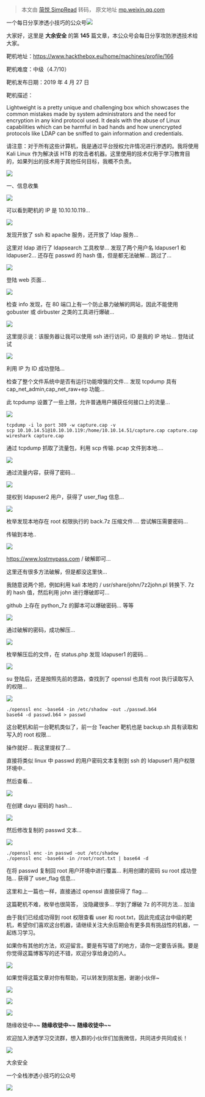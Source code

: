 > 本文由 [简悦 SimpRead](http://ksria.com/simpread/) 转码， 原文地址 [mp.weixin.qq.com](https://mp.weixin.qq.com/s/YZHIcNsTgygzVmdv4MtTyQ)

一个每日分享渗透小技巧的公众号![](https://mmbiz.qpic.cn/mmbiz_png/O7dWXt4o5KPTQKiaXksbZia7PmHLPX2vnCWsznInTj3b9TFYtTDIYG6lDGJZYYSv72NsVWF24Kjlo4MT29tEOQSg/640?wx_fmt=png)

  

  

大家好，这里是 **大余安全** 的第 **145** 篇文章，本公众号会每日分享攻防渗透技术给大家。

  

  

  

靶机地址：https://www.hackthebox.eu/home/machines/profile/166

靶机难度：中级（4.7/10）

靶机发布日期：2019 年 4 月 27 日

靶机描述：

Lightweight is a pretty unique and challenging box which showcases the common mistakes made by system administrators and the need for encryption in any kind protocol used. It deals with the abuse of Linux capabilities which can be harmful in bad hands and how unencrypted protocols like LDAP can be sniffed to gain information and credentials.

请注意：对于所有这些计算机，我是通过平台授权允许情况进行渗透的。我将使用 Kali Linux 作为解决该 HTB 的攻击者机器。这里使用的技术仅用于学习教育目的，如果列出的技术用于其他任何目标，我概不负责。

![](https://mmbiz.qpic.cn/mmbiz_png/aUOT8MibumibTezJtREQ7iabtA23O9WAFku4Bian1vXLOpxwIk705rqQvxdoBr6uT5hxFc9wq6XibJS5FjKdbsBC1dg/640?wx_fmt=png)

  

  

  

一、信息收集

  

![](https://mmbiz.qpic.cn/mmbiz_png/O7dWXt4o5KMVssImB0vXkVYnlEdqvOs0nSYibNpPuXwaMplGianE87fnU6bsk5cnqOsI6rBN6zuhs7oHwW6rfeicw/640?wx_fmt=png)

可以看到靶机的 IP 是 10.10.10.119...

![](https://mmbiz.qpic.cn/mmbiz_png/O7dWXt4o5KMVssImB0vXkVYnlEdqvOs0rCGkBKk7V8EU8g3KhMBIWzNZcJ3d5HGNcjBBibGeRCd918mJXlwwzNw/640?wx_fmt=png)

发现开放了 ssh 和 apache 服务，还开放了 ldap 服务...

这里对 ldap 进行了 ldapsearch 工具枚举... 发现了两个用户名 ldapuser1 和 ldapuser2... 还存在 passwd 的 hash 值，但是都无法破解... 跳过了...

![](https://mmbiz.qpic.cn/mmbiz_png/O7dWXt4o5KMVssImB0vXkVYnlEdqvOs0BGFFibrqw5paudo8ROHV9hBZAFzJDIMABfvq2UykjsiaKVlHMDWpjXicg/640?wx_fmt=png)

登陆 web 页面...

![](https://mmbiz.qpic.cn/mmbiz_png/O7dWXt4o5KMVssImB0vXkVYnlEdqvOs0wLBBxWjI0kaAJPwCb9dq5elIlH3aeK6jRbiclG2KkiaNicBEqBzdea4ww/640?wx_fmt=png)

检查 info 发现，在 80 端口上有一个防止暴力破解的网站，因此不能使用 gobuster 或 dirbuster 之类的工具进行爆破...

![](https://mmbiz.qpic.cn/mmbiz_png/O7dWXt4o5KMVssImB0vXkVYnlEdqvOs0pOiaPZnLWq9cnyFrbX3PTxrIGcGtTxQnGwBBj6MsJFSdsFSFWDK1YEw/640?wx_fmt=png)

这里提示说：该服务器让我可以使用 ssh 进行访问，ID 是我的 IP 地址... 登陆试试

![](https://mmbiz.qpic.cn/mmbiz_png/O7dWXt4o5KMVssImB0vXkVYnlEdqvOs0R0NrIcfOicx7diakHQicvdpD6pvoBqlnRS1Gxd3icFwwc8ctXSBf8O5KGA/640?wx_fmt=png)

利用 IP 为 ID 成功登陆...

检查了整个文件系统中是否有运行功能增强的文件... 发现 tcpdump 具有 cap_net_admin,cap_net_raw+ep 功能...

此 tcpdump 设置了一些上限，允许普通用户捕获任何接口上的流量...

![](https://mmbiz.qpic.cn/mmbiz_png/O7dWXt4o5KMVssImB0vXkVYnlEdqvOs0SWusETuc4QPG9cibG1U37ibef0QuhkCJriaClEYBzjSqOvjmLBWiaJ6nGg/640?wx_fmt=png)

```
tcpdump -i lo port 389 -w capture.cap -v
scp 10.10.14.51@10.10.10.119:/home/10.10.14.51/capture.cap capture.cap
wireshark capture.cap
```

通过 tcpdump 抓取了流量包，利用 scp 传输. pcap 文件到本地....

![](https://mmbiz.qpic.cn/mmbiz_png/O7dWXt4o5KMVssImB0vXkVYnlEdqvOs0grRD7Ee66sQr82kbz0v9tsaVhxcK86j9YticH6kfR5icA8adMfQvzo3w/640?wx_fmt=png)

通过流量内容，获得了密码...

![](https://mmbiz.qpic.cn/mmbiz_png/O7dWXt4o5KMVssImB0vXkVYnlEdqvOs0FB05YkxE2PXfxkvwgKfX7GcMcHhicm57E2kqT9KJW9AicvMdia1dxm4mg/640?wx_fmt=png)

提权到 ldapuser2 用户，获得了 user_flag 信息...

![](https://mmbiz.qpic.cn/mmbiz_png/O7dWXt4o5KMVssImB0vXkVYnlEdqvOs0m6icvrF4FwdCA8wfCEhjLomg5ESU8xoPm5ke94iakd3FDw1JZkW03tUA/640?wx_fmt=png)

枚举发现本地存在 root 权限执行的 back.7z 压缩文件.... 尝试解压需要密码...

传输到本地..

![](https://mmbiz.qpic.cn/mmbiz_png/O7dWXt4o5KMVssImB0vXkVYnlEdqvOs08azseYrqJNoFs2pXf9pWaRNzUJuTVzYgwnY30HbElEIlkg79loOicOQ/640?wx_fmt=png)

https://www.lostmypass.com / 破解即可...

这里还有很多方法破解，但是都没这里快...

我随意说两个把，例如利用 kali 本地的 / usr/share/john/7z2john.pl 转换下. 7z 的 hash 值，然后利用 john 进行爆破即可...

github 上存在 python_7z 的脚本可以爆破密码... 等等

![](https://mmbiz.qpic.cn/mmbiz_png/O7dWXt4o5KMVssImB0vXkVYnlEdqvOs07ic5zHqI7M6zkiaOXImogdlTslhdgK8v7dIicRSK6UAb6lCDuwibz2hXpA/640?wx_fmt=png)

通过破解的密码，成功解压...

![](https://mmbiz.qpic.cn/mmbiz_png/O7dWXt4o5KMVssImB0vXkVYnlEdqvOs0Bia5NxicpJ7uEicPLgHbZdNxsoF7ibF1H2sPMs8OpsLhjBSWmt0y30tBGA/640?wx_fmt=png)

枚举解压后的文件，在 status.php 发现 ldapuser1 的密码...

![](https://mmbiz.qpic.cn/mmbiz_png/O7dWXt4o5KMVssImB0vXkVYnlEdqvOs0MHI8nfuiaqM2IPC9deAxhzqiavJXQ4IPeKPvquicQ768rYVU9LVQq9gicA/640?wx_fmt=png)

su 登陆后，还是按照先前的思路，查找到了 openssl 也具有 root 执行读取写入的权限...

![](https://mmbiz.qpic.cn/mmbiz_png/O7dWXt4o5KMVssImB0vXkVYnlEdqvOs0ycIickH6g4SeO3PuEwDcUDU52qsZ4Yribt6ngPPGNn5LpX9icetXeULwQ/640?wx_fmt=png)

```
./openssl enc -base64 -in /etc/shadow -out ./passwd.b64
base64 -d passwd.b64 > passwd
```

这台靶机和前一台靶机类似了，前一台 Teacher 靶机也是 backup.sh 具有读取和写入的 root 权限...

操作就好... 我这里提权了...

直接将类似 linux 中 passwd 的用户密码文本复制到 ssh 的 ldapuser1 用户权限环境中..

然后查看...

![](https://mmbiz.qpic.cn/mmbiz_png/O7dWXt4o5KMVssImB0vXkVYnlEdqvOs02gicHGibMSZ1iaeLOYf70zVWHv2SqsbhS99Ra6NEgKDAS5bGnK1cvgalw/640?wx_fmt=png)

在创建 dayu 密码的 hash...

![](https://mmbiz.qpic.cn/mmbiz_png/O7dWXt4o5KMVssImB0vXkVYnlEdqvOs0ibkMFp8wbTqrLk0v1WGia82577iasedVYDamaicn4PLKTiaECic5dHIltOIw/640?wx_fmt=png)

然后修改复制的 passwd 文本...

![](https://mmbiz.qpic.cn/mmbiz_png/O7dWXt4o5KMVssImB0vXkVYnlEdqvOs0aXdX3OOUC472cRnL7VUHgiajJxC7lIVqNIwaLZ8rdSpc08Qj35N6Fbg/640?wx_fmt=png)

```
./openssl enc -in passwd -out /etc/shadow
./openssl enc -base64 -in /root/root.txt | base64 -d
```

  

  

  

在将 passwd 复制回 root 用户环境中进行覆盖... 利用创建的密码 su root 成功登陆... 获得了 user_flag 信息...

这里和上一篇也一样，直接通过 openssl 直接获得了 flag....

这篇靶机不难，枚举也很简答， 没隐藏很多... 学到了爆破 7z 的不同方法... 加油

由于我们已经成功得到 root 权限查看 user 和 root.txt，因此完成这台中级的靶机，希望你们喜欢这台机器，请继续关注大余后期会有更多具有挑战性的机器，一起练习学习。

如果你有其他的方法，欢迎留言。要是有写错了的地方，请你一定要告诉我。要是你觉得这篇博客写的还不错，欢迎分享给身边的人。

![](https://mmbiz.qpic.cn/mmbiz_png/aUOT8MibumibTezJtREQ7iabtA23O9WAFku4Bian1vXLOpxwIk705rqQvxdoBr6uT5hxFc9wq6XibJS5FjKdbsBC1dg/640?wx_fmt=png)

如果觉得这篇文章对你有帮助，可以转发到朋友圈，谢谢小伙伴~

![](https://mmbiz.qpic.cn/mmbiz_png/c5xrRn4430AnqkfAJc38Vpnc5XiaADLTjiciciaibYU4EHw3Nuh7YMtuB0hz3sb8Em9iatt5skAsibuuysPLdLY5LtWOw/640?wx_fmt=png)

![](https://mmbiz.qpic.cn/mmbiz_png/p3lIbvldZiabdI5iaCb3icRhtygUuo2sp6Hcdq0ANlpy5W3gL628uq032jsoVnGnl6HdGrgDXjfazFtkp6IInibDdQ/640?wx_fmt=png)

![](https://mmbiz.qpic.cn/mmbiz_png/O7dWXt4o5KPqjaFWwyrrhiciahSpOibxqKvSIFX0iaPcG00CjYIwQDwIDeIicmFMlOVNyhWYVSE8pJK566UK3YOUNWQ/640?wx_fmt=png)

随缘收徒中~~ **随缘收徒中~~** **随缘收徒中~~**

欢迎加入渗透学习交流群，想入群的小伙伴们加我微信，共同进步共同成长！

![](https://mmbiz.qpic.cn/mmbiz_png/ndicuTO22p6ibN1yF91ZicoggaJJZX3vQ77Vhx81O5GRyfuQoBRjpaUyLOErsSo8PwNYlT1XzZ6fbwQuXBRKf4j3Q/640?wx_fmt=png)  

大余安全

一个全栈渗透小技巧的公众号

![](https://mmbiz.qpic.cn/mmbiz_png/O7dWXt4o5KPTQKiaXksbZia7PmHLPX2vnCSsnsc7MHh257oYRic1MOT8qibABNUEnTq9DUL7QBwnS52EheJf4m8iaTQ/640?wx_fmt=png)